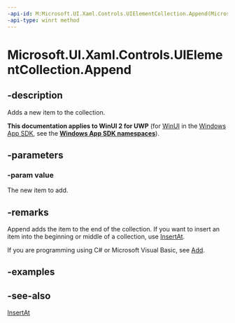 ```yaml
---
-api-id: M:Microsoft.UI.Xaml.Controls.UIElementCollection.Append(Microsoft.UI.Xaml.UIElement)
-api-type: winrt method
---
```


<!-- Method syntax
public void Append(Windows.UI.Xaml.UIElement value)
-->

# Microsoft.UI.Xaml.Controls.UIElementCollection.Append

## -description
Adds a new item to the collection.

**This documentation applies to WinUI 2 for UWP** (for [WinUI](/windows/apps/winui/winui3/) in the [Windows App SDK](/windows/apps/windows-app-sdk/), see the **[Windows App SDK namespaces](/windows/windows-app-sdk/api/winrt/)**).

## -parameters
### -param value
The new item to add.

## -remarks
Append adds the item to the end of the collection. If you want to insert an item into the beginning or middle of a collection, use [InsertAt](uielementcollection_insertat_1200105662.md).

If you are programming using C# or Microsoft Visual Basic, see [Add](/dotnet/api/system.collections.generic.icollection-1.add?view=dotnet-uwp-10.0&preserve-view=true).

## -examples

## -see-also
[InsertAt](uielementcollection_insertat_1200105662.md)
